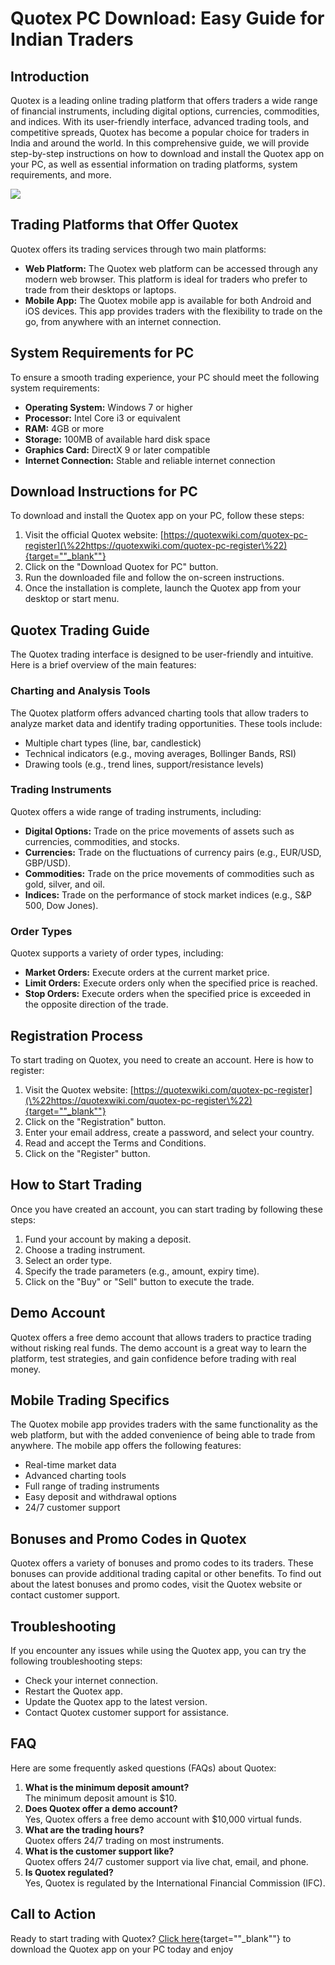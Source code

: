 # Quotex PC Download: Easy Guide for Indian Traders

## Introduction

Quotex is a leading online trading platform that offers traders a wide
range of financial instruments, including digital options, currencies,
commodities, and indices. With its user-friendly interface, advanced
trading tools, and competitive spreads, Quotex has become a popular
choice for traders in India and around the world. In this comprehensive
guide, we will provide step-by-step instructions on how to download and
install the Quotex app on your PC, as well as essential information on
trading platforms, system requirements, and more.

[![](https://static.quotex.io/files/1_en/300_250.jpg)](https://traff.sbs/brokerqxsignupf)

## Trading Platforms that Offer Quotex

Quotex offers its trading services through two main platforms:

-   **Web Platform:** The Quotex web platform can be accessed through
    any modern web browser. This platform is ideal for traders who
    prefer to trade from their desktops or laptops.
-   **Mobile App:** The Quotex mobile app is available for both Android
    and iOS devices. This app provides traders with the flexibility to
    trade on the go, from anywhere with an internet connection.

## System Requirements for PC

To ensure a smooth trading experience, your PC should meet the following
system requirements:

-   **Operating System:** Windows 7 or higher
-   **Processor:** Intel Core i3 or equivalent
-   **RAM:** 4GB or more
-   **Storage:** 100MB of available hard disk space
-   **Graphics Card:** DirectX 9 or later compatible
-   **Internet Connection:** Stable and reliable internet connection

## Download Instructions for PC

To download and install the Quotex app on your PC, follow these steps:

1.  Visit the official Quotex website:
    [https://quotexwiki.com/quotex-pc-register](\%22https://quotexwiki.com/quotex-pc-register\%22){target=""_blank""}
2.  Click on the "Download Quotex for PC" button.
3.  Run the downloaded file and follow the on-screen instructions.
4.  Once the installation is complete, launch the Quotex app from your
    desktop or start menu.

## Quotex Trading Guide

The Quotex trading interface is designed to be user-friendly and
intuitive. Here is a brief overview of the main features:

### Charting and Analysis Tools

The Quotex platform offers advanced charting tools that allow traders to
analyze market data and identify trading opportunities. These tools
include:

-   Multiple chart types (line, bar, candlestick)
-   Technical indicators (e.g., moving averages, Bollinger Bands, RSI)
-   Drawing tools (e.g., trend lines, support/resistance levels)

### Trading Instruments

Quotex offers a wide range of trading instruments, including:

-   **Digital Options:** Trade on the price movements of assets such as
    currencies, commodities, and stocks.
-   **Currencies:** Trade on the fluctuations of currency pairs (e.g.,
    EUR/USD, GBP/USD).
-   **Commodities:** Trade on the price movements of commodities such as
    gold, silver, and oil.
-   **Indices:** Trade on the performance of stock market indices (e.g.,
    S&P 500, Dow Jones).

### Order Types

Quotex supports a variety of order types, including:

-   **Market Orders:** Execute orders at the current market price.
-   **Limit Orders:** Execute orders only when the specified price is
    reached.
-   **Stop Orders:** Execute orders when the specified price is exceeded
    in the opposite direction of the trade.

## Registration Process

To start trading on Quotex, you need to create an account. Here is how
to register:

1.  Visit the Quotex website:
    [https://quotexwiki.com/quotex-pc-register](\%22https://quotexwiki.com/quotex-pc-register\%22){target=""_blank""}
2.  Click on the "Registration" button.
3.  Enter your email address, create a password, and select your
    country.
4.  Read and accept the Terms and Conditions.
5.  Click on the "Register" button.

## How to Start Trading

Once you have created an account, you can start trading by following
these steps:

1.  Fund your account by making a deposit.
2.  Choose a trading instrument.
3.  Select an order type.
4.  Specify the trade parameters (e.g., amount, expiry time).
5.  Click on the "Buy" or "Sell" button to execute the
    trade.

## Demo Account

Quotex offers a free demo account that allows traders to practice
trading without risking real funds. The demo account is a great way to
learn the platform, test strategies, and gain confidence before trading
with real money.

## Mobile Trading Specifics

The Quotex mobile app provides traders with the same functionality as
the web platform, but with the added convenience of being able to trade
from anywhere. The mobile app offers the following features:

-   Real-time market data
-   Advanced charting tools
-   Full range of trading instruments
-   Easy deposit and withdrawal options
-   24/7 customer support

## Bonuses and Promo Codes in Quotex

Quotex offers a variety of bonuses and promo codes to its traders. These
bonuses can provide additional trading capital or other benefits. To
find out about the latest bonuses and promo codes, visit the Quotex
website or contact customer support.

## Troubleshooting

If you encounter any issues while using the Quotex app, you can try the
following troubleshooting steps:

-   Check your internet connection.
-   Restart the Quotex app.
-   Update the Quotex app to the latest version.
-   Contact Quotex customer support for assistance.

## FAQ

Here are some frequently asked questions (FAQs) about Quotex:

1.  **What is the minimum deposit amount?**\
    The minimum deposit amount is \$10.
2.  **Does Quotex offer a demo account?**\
    Yes, Quotex offers a free demo account with \$10,000 virtual funds.
3.  **What are the trading hours?**\
    Quotex offers 24/7 trading on most instruments.
4.  **What is the customer support like?**\
    Quotex offers 24/7 customer support via live chat, email, and phone.
5.  **Is Quotex regulated?**\
    Yes, Quotex is regulated by the International Financial Commission
    (IFC).

## Call to Action

Ready to start trading with Quotex? [Click
here](\%22https://traff.sbs/quotexonelink\%22){target=""_blank""}
to download the Quotex app on your PC today and enjoy

